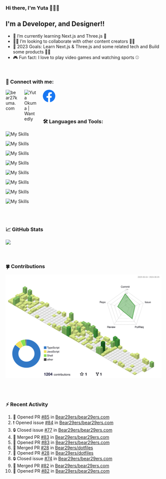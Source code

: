 ### Hi there, I'm Yuta 🤟🏻🐻

## I'm a Developer, and Designer!!

- 🌱 I’m currently learning Next.js and Three.js 🤣
- 👬🏻 I’m looking to collaborate with other content creators 👋🏻
- 🥅 2023 Goals: Learn Next.js & Three.js and some related tech and Build some products 💪🏻
- 🎮 Fun fact: I love to play video games and watching sports ⚾️

<br />

### :wave: Connect with me:

[<img align="left" alt="bear27kuma.com" width="40px" src="https://user-images.githubusercontent.com/39920490/156489586-f125813b-e344-46d6-9306-f5786684b976.jpg" style="margin-right: 20px;" />](https://bear29ers.github.io/)
[<img align="left" alt="Yuta Okuma | Wantedly" width="40px" src="https://user-images.githubusercontent.com/39920490/156489528-fdc520d6-10f1-43b6-8bf8-fadf8dcf1a90.jpg" style="margin-right: 20px;" />](https://www.wantedly.com/id/yuta_okuma_b)
[<img align="left" alt="Yuta Okuma | Facebook" width="40px" src="https://github.com/github/explore/blob/main/topics/facebook/facebook.png?raw=true" style="margin-right: 20px;" />](https://www.facebook.com/kumakuma1129/)

[//]: # '[<img align="left" alt="Yuta Okuma | Instagram" width="40px" src="https://github.com/github/explore/blob/main/topics/instagram/instagram.png?raw=true" />](https://www.instagram.com/bear_27earl/)'

<br />
<br />
<br />
<br />

### :hammer_and_wrench: Languages and Tools:

![My Skills](https://skillicons.dev/icons?i=html,css,sass,tailwind,bootstrap,js,ts)

![My Skills](https://skillicons.dev/icons?i=jquery,threejs,react,emotion,styledcomponents,materialui,nextjs)

![My Skills](https://skillicons.dev/icons?i=vercel,vue,nuxt,vite,nodejs,express,jest)

![My Skills](https://skillicons.dev/icons?i=regex,webpack,babel,php,laravel,mysql,sqlite)

![My Skills](https://skillicons.dev/icons?i=docker,git,github,githubactions,aws,gcp,firebase)

![My Skills](https://skillicons.dev/icons?i=vim,neovim,linux,bash,lua,markdown,svg)

![My Skills](https://skillicons.dev/icons?i=idea,vscode,atom,figma,xd,ps,ai)

![My Skills](https://skillicons.dev/icons?i=pr,ae,postman,sentry,codepen,stackoverflow,discord)

<br />
<br />

### :chart_with_upwards_trend: GitHub Stats

<div style="display: flex;">
    <a href="https://github.com/Bear29ers">
        <img height="220px;" src="https://github-readme-stats-bear29ers.vercel.app/api?username=Bear29ers&show_icons=true&theme=bear">
    </a>
</div>

<br />
<br />

### :four_leaf_clover: Contributions

![](./profile-3d-contrib/profile-green-animate.svg)

<br />
<br />

### :zap: Recent Activity

<!--START_SECTION:activity-->

1. 💪 Opened PR [#85](https://github.com/Bear29ers/bear29ers.com/pull/85) in [Bear29ers/bear29ers.com](https://github.com/Bear29ers/bear29ers.com)
2. ❗ Opened issue [#84](https://github.com/Bear29ers/bear29ers.com/issues/84) in [Bear29ers/bear29ers.com](https://github.com/Bear29ers/bear29ers.com)
3. 🔒 Closed issue [#77](https://github.com/Bear29ers/bear29ers.com/issues/77) in [Bear29ers/bear29ers.com](https://github.com/Bear29ers/bear29ers.com)
4. 🎉 Merged PR [#83](https://github.com/Bear29ers/bear29ers.com/pull/83) in [Bear29ers/bear29ers.com](https://github.com/Bear29ers/bear29ers.com)
5. 💪 Opened PR [#83](https://github.com/Bear29ers/bear29ers.com/pull/83) in [Bear29ers/bear29ers.com](https://github.com/Bear29ers/bear29ers.com)
6. 🎉 Merged PR [#28](https://github.com/Bear29ers/dotfiles/pull/28) in [Bear29ers/dotfiles](https://github.com/Bear29ers/dotfiles)
7. 💪 Opened PR [#28](https://github.com/Bear29ers/dotfiles/pull/28) in [Bear29ers/dotfiles](https://github.com/Bear29ers/dotfiles)
8. 🔒 Closed issue [#74](https://github.com/Bear29ers/bear29ers.com/issues/74) in [Bear29ers/bear29ers.com](https://github.com/Bear29ers/bear29ers.com)
9. 🎉 Merged PR [#82](https://github.com/Bear29ers/bear29ers.com/pull/82) in [Bear29ers/bear29ers.com](https://github.com/Bear29ers/bear29ers.com)
10. 💪 Opened PR [#82](https://github.com/Bear29ers/bear29ers.com/pull/82) in [Bear29ers/bear29ers.com](https://github.com/Bear29ers/bear29ers.com)

<!--END_SECTION:activity-->
